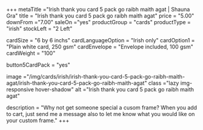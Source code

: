 +++
metaTitle ="Irish thank you card 5 pack go raibh maith agat | Shauna Gra"
title = "Irish thank you card 5 pack go raibh maith agat"
price = "5.00"
downFrom ="7.00"
saleOn ="yes"
productGroup = "cards"
productType = "irish"
stockLeft = "2 Left" 
 
cardSize = "6  by 6 inchs" 
cardLanguageOption = "Irish only" 
cardOption1 = "Plain white card, 250 gsm" 
cardEnvelope = "Envelope included, 100 gsm" 
cardWeight = "100" 
 
button5CardPack = "yes" 

 
image ="/img/cards/irish/irish-thank-you-card-5-pack-go-raibh-maith-agat/irish-thank-you-card-5-pack-go-raibh-maith-agat"
class ="lazy img-responsive hover-shadow"
alt ="Irish thank you card 5 pack go raibh maith agat"
 
description = "Why not get someone special a cusom frame? When you add to cart, just send me a message also to let me know what you would like on your custom frame."
+++

